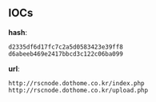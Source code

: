 
## IOCs

__hash__:

```text
d2335df6d17fc7c2a5d0583423e39ff8
d6abeeb469e2417bbcd3c122c06ba099
```
__url__:

```text
http://rscnode.dothome.co.kr/index.php
http://rscnode.dothome.co.kr/upload.php
```